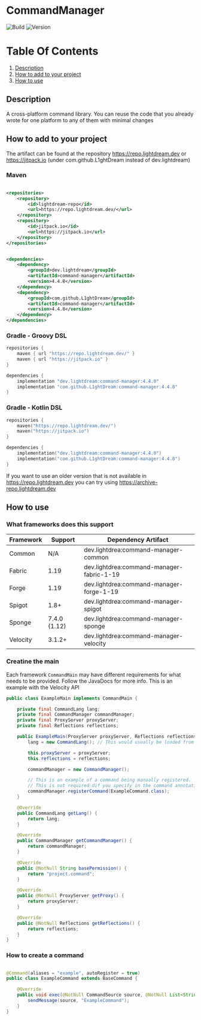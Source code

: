 # CommandManager

![Build](../../actions/workflows/build.yml/badge.svg)
![Version](https://img.shields.io/badge/Version-4.4.8-red.svg)

# Table Of Contents

1. [Description](#description)
2. [How to add to your project](#how-to-add-to-your-project)
3. [How to use](#how-to-use)

## Description

A cross-platform command library. You can reuse the code that you already wrote for one platform to any of them with
minimal changes

## How to add to your project

The artifact can be found at the repository https://repo.lightdream.dev or https://jitpack.io (under
com.github.L1ghtDream instead of dev.lightdream)

### Maven

```xml

<repositories>
    <repository>
        <id>lightdream-repo</id>
        <url>https://repo.lightdream.dev/</url>
    </repository>
    <repository>
        <id>jitpack.io</id>
        <url>https://jitpack.io</url>
    </repository>
</repositories>
```

```xml

<dependencies>
    <dependency>
        <groupId>dev.lightdream</groupId>
        <artifactId>command-manager</artifactId>
        <version>4.4.8</version>
    </dependency>
    <dependency>
        <groupId>com.github.L1ghtDream</groupId>
        <artifactId>command-manager</artifactId>
        <version>4.4.8</version>
    </dependency>
</dependencies>
```

### Gradle - Groovy DSL

```groovy
repositories {
    maven { url "https://repo.lightdream.dev/" }
    maven { url "https://jitpack.io" }
}

dependencies {
    implementation "dev.lightdream:command-manager:4.4.8"
    implementation "com.github.L1ghtDream:command-manager:4.4.8"
}
```

### Gradle - Kotlin DSL

```kotlin
repositories {
    maven("https://repo.lightdream.dev/")
    maven("https://jitpack.io")
}

dependencies {
    implementation("dev.lightdream:command-manager:4.4.8")
    implementation("com.github.L1ghtDream:command-manager:4.4.8")
}
```

If you want to use an older version that is not available in https://repo.lightdream.dev you can try
using https://archive-repo.lightdream.dev

## How to use

### What frameworks does this support

| Framework | Support      | Dependency Artifact                       | 
|-----------|--------------|-------------------------------------------|
| Common    | N/A          | dev.lightdrea:command-manager-common      |
| Fabric    | 1.19         | dev.lightdrea:command-manager-fabric-1-19 |
| Forge     | 1.19         | dev.lightdrea:command-manager-forge-1-19  |
| Spigot    | 1.8+         | dev.lightdrea:command-manager-spigot      |
| Sponge    | 7.4.0 (1.12) | dev.lightdrea:command-manager-sponge      |
| Velocity  | 3.1.2+       | dev.lightdrea:command-manager-velocity    |

### Creatine the main

Each framework `CommandMain` may have different requirements for what needs to be provided. Follow the JavaDocs for more
info.
This is an example with the Velocity API

```java
public class ExampleMain implements CommandMain {

    private final CommandLang lang;
    private final CommandManager commandManager;
    private final ProxyServer proxyServer;
    private final Reflections reflections;

    public ExampleMain(ProxyServer proxyServer, Reflections reflections) {
        lang = new CommandLang(); // This would usually be loaded from disk using a library like FileManager

        this.proxyServer = proxyServer;
        this.reflections = reflections;

        commandManager = new CommandManager();

        // This is an example of a command being manually registered.
        // This is not required dif you specify in the command annotation @Command(autoRegister = true)
        commandManager.registerCommand(ExampleCommand.class);
    }

    @Override
    public CommandLang getLang() {
        return lang;
    }

    @Override
    public CommandManager getCommandManager() {
        return commandManager;
    }

    @Override
    public @NotNull String basePermission() {
        return "project.command";
    }

    @Override
    public @NotNull ProxyServer getProxy() {
        return proxyServer;
    }

    @Override
    public @NotNull Reflections getReflections() {
        return reflections;
    }
}

```

### How to create a command

```java

@Command(aliases = "example", autoRegister = true)
public class ExampleCommand extends BaseCommand {

    @Override
    public void exec(@NotNull CommandSource source, @NotNull List<String> args) {
        sendMessage(source, "ExampleCommand");
    }
}

```
